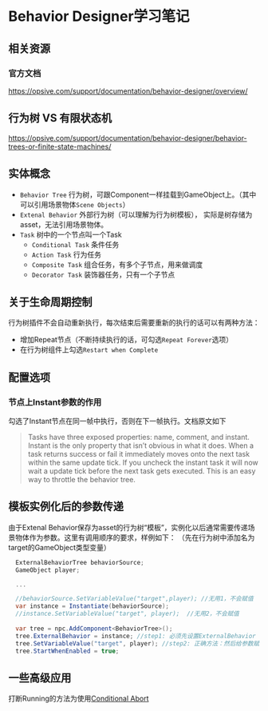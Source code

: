 # Behavior Designer学习笔记

## 相关资源

### 官方文档
https://opsive.com/support/documentation/behavior-designer/overview/

## 行为树 VS 有限状态机
https://opsive.com/support/documentation/behavior-designer/behavior-trees-or-finite-state-machines/

## 实体概念

* `Behavior Tree` 行为树，可跟Component一样挂载到GameObject上。（其中可以引用场景物体`Scene Objects`）
* `Extenal Behavior` 外部行为树（可以理解为行为树模板）， 实际是树存储为asset，无法引用场景物体。
* `Task` 树中的一个节点叫一个Task
    * `Conditional Task` 条件任务
    * `Action Task` 行为任务
    * `Composite Task` 组合任务，有多个子节点，用来做调度
    * `Decorator Task` 装饰器任务，只有一个子节点

## 关于生命周期控制

行为树插件不会自动重新执行，每次结束后需要重新的执行的话可以有两种方法：

* 增加Repeat节点（不断持续执行的话，可勾选`Repeat Forever`选项）
* 在行为树组件上勾选`Restart when Complete`

## 配置选项

### 节点上Instant参数的作用

勾选了Instant节点在同一帧中执行，否则在下一帧执行。文档原文如下

> Tasks have three exposed properties: name, comment, and instant. Instant is the only property that isn’t obvious in what it does. When a task returns success or fail it immediately moves onto the next task within the same update tick. If you uncheck the instant task it will now wait a update tick before the next task gets executed. This is an easy way to throttle the behavior tree.

## 模板实例化后的参数传递

由于Extenal Behavior保存为asset的行为树“模板”，实例化以后通常需要传递场景物体作为参数。这里有调用顺序的要求，样例如下：
（先在行为树中添加名为target的GameObject类型变量）


```c#
  ExternalBehaviorTree behaviorSource;
  GameObject player;

  ...

  //behaviorSource.SetVariableValue("target",player); //无用1，不会赋值
  var instance = Instantiate(behaviorSource);
  //instance.SetVariableValue("target", player);  //无用2，不会赋值
  
  var tree = npc.AddComponent<BehaviorTree>();
  tree.ExternalBehavior = instance; //step1: 必须先设置ExternalBehavior
  tree.SetVariableValue("target", player); //step2: 正确方法：然后给参数赋值
  tree.StartWhenEnabled = true;
```

## 一些高级应用

打断Running的方法为使用[Conditional Abort](https://opsive.com/support/documentation/behavior-designer/conditional-aborts/)

